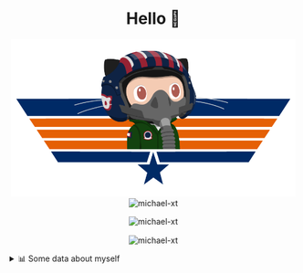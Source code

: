 <h1 align="center">Hello 👋</h1>


<p align="center"><img src="https://raw.githubusercontent.com/Michael-xT/Michael-xT/main/.github/topguntocat.png" width=500>
 <br>
<img src="https://komarev.com/ghpvc/?username=michael-xt&style=for-the-badge" alt="michael-xt" /> 
</p>

<p align="center"><img align="center" src="https://github-readme-stats.vercel.app/api/top-langs/?username=michael-xt&layout=compact&theme=dark&show_icons=true" alt="michael-xt" /></p>
<p align="center"><img align="center" src="https://github-readme-stats.vercel.app/api?username=michael-xt&show_icons=true&theme=dark&show_icons=true" alt="michael-xt" /></p>

<details align="left"><summary>📊 Some data about myself</summary>
<p>

<!--START_SECTION:waka-->
![Code Time](http://img.shields.io/badge/Code%20Time-397%20hrs%201%20min-blue)

**🐱 My GitHub Data** 

> 🏆 37 Contributions in the Year 2022
 > 
> 📦 16.7 MB Used in GitHub's Storage 
 > 
> 🚫 Not Opted to Hire
 > 
> 📜 8 Public Repositories 
 > 
> 🔑 35 Private Repositories  
 > 
**I'm an Early 🐤** 

```text
🌞 Morning    130 commits    ████████░░░░░░░░░░░░░░░░░   32.83% 
🌆 Daytime    102 commits    ██████░░░░░░░░░░░░░░░░░░░   25.76% 
🌃 Evening    160 commits    ██████████░░░░░░░░░░░░░░░   40.4% 
🌙 Night      4 commits      ░░░░░░░░░░░░░░░░░░░░░░░░░   1.01%

```
📅 **I'm Most Productive on Thursday** 

```text
Monday       40 commits     ██░░░░░░░░░░░░░░░░░░░░░░░   10.1% 
Tuesday      55 commits     ███░░░░░░░░░░░░░░░░░░░░░░   13.89% 
Wednesday    84 commits     █████░░░░░░░░░░░░░░░░░░░░   21.21% 
Thursday     86 commits     █████░░░░░░░░░░░░░░░░░░░░   21.72% 
Friday       51 commits     ███░░░░░░░░░░░░░░░░░░░░░░   12.88% 
Saturday     49 commits     ███░░░░░░░░░░░░░░░░░░░░░░   12.37% 
Sunday       31 commits     ██░░░░░░░░░░░░░░░░░░░░░░░   7.83%

```


📊 **This Week I Spent My Time On** 

```text
🔥 Editors: 
VS Code                  1 hr 55 mins        █████████████████████████   100.0%

💻 Operating System: 
Windows                  1 hr 55 mins        █████████████████████████   100.0%

```

**I Mostly Code in JavaScript** 

```text
JavaScript               11 repos            ███████░░░░░░░░░░░░░░░░░░   27.5% 
Java                     8 repos             █████░░░░░░░░░░░░░░░░░░░░   20.0% 
Vue                      6 repos             ███░░░░░░░░░░░░░░░░░░░░░░   15.0% 
Lua                      3 repos             ██░░░░░░░░░░░░░░░░░░░░░░░   7.5% 
C#                       3 repos             ██░░░░░░░░░░░░░░░░░░░░░░░   7.5%

```


**Timeline**

![Chart not found](https://raw.githubusercontent.com/Michael-xT/Michael-xT/main/charts/bar_graph.png) 


 Last Updated on 05/04/2022 00:55:47 UTC
<!--END_SECTION:waka-->
</p>
